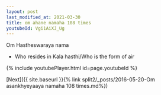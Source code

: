 ```yaml
---
layout: post
last_modified_at: 2021-03-30
title: om ahane namaha 108 times
youtubeId: Vgi1AiXJ_Ug
---
```

 
 
Om Hastheswaraya nama 
 
 -  Who resides in Kala hasthi/Who is the form of air 
 
  
 
  
 
 
 
 
 
 


{% include youtubePlayer.html id=page.youtubeId %}
 
[Next]({{ site.baseurl }}{% link  split2/_posts/2016-05-20-Om asankhyeyaaya namaha 108 times.md%})
 
